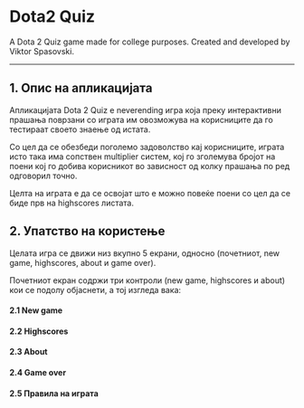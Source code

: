 # **Dota2 Quiz**
A Dota 2 Quiz game made for college purposes.
Created and developed by Viktor Spasovski.

___

## 1. Опис на апликацијата
Апликацијата Dota 2 Quiz е neverending игра која преку интерактивни прашања поврзани со играта им овозможува на корисниците да го тестираат своето знаење од истата.

Со цел да се обезбеди поголемо задоволство кај корисниците, играта исто така има сопствен multiplier систем, кој го зголемува бројот на поени кој го добива корисникот во зависност од колку прашања по ред одговорил точно.

Целта на играта е да се освојат што е можно повеќе поени со цел да се биде прв на highscores листата.

## 2. Упатство на користење

Целата игра се движи низ вкупно 5 екрани, односно (почетниот, new game, highscores, about и game over).

Почетниот екран содржи три контроли (new game, highscores и about) кои се подолу објаснети, а тој изгледа вака:


#### 2.1 New game


#### 2.2 Highscores

#### 2.3 About

#### 2.4 Game over

#### 2.5 Правила на играта
